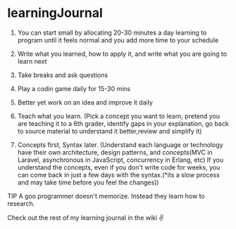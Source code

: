 # learningJournal
1. You can start small by allocating 20-30 minutes a day learning to program until it feels normal and you add more time to your schedule

2. Write what you learned, how to apply it, and write what you are going to learn next

3. Take breaks and ask questions
4. Play a codin game daily for 15-30 mins
5. Better yet work on an idea and improve it daily
6. Teach what you learn. (Pick a concept you want to learn, pretend you are teaching it to a 6th grader, identify gaps in your explanation, go back to source material to understand it better,review and simplify it)
7. Concepts first, Syntax later. (Understand each language or technology have their own architecture, design patterns, and concepts(MVC in Laravel, asynchronous in JavaScript, concurrency in Erlang, etc) If you understand the concepts, even if you don't write code for weeks, you can come back in just a few days with the syntax.(*its a slow process and may take time before you feel the changes))


TIP
A goo programmer doesn't memorize. Instead they learn how to research.

Check out the rest of my learning journal in the wiki ✌️
